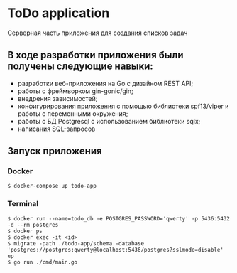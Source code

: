 # ToDo application
Серверная часть приложения для создания списков задач

## В ходе разработки приложения были получены следующие навыки:

* разработки веб-приложения на Go с дизайном REST API;
* работы с фреймворком gin-gonic/gin;
* внедрения зависимостей;
* конфигурирования приложения с помощью библиотеки spf13/viper и работы с переменными окружения;
* работы с БД Postgresql с использованием библиотеки sqlx;
* написания SQL-запросов

## Запуск приложения
### Docker
```azure
$ docker-compose up todo-app
```
### Terminal
```azure
$ docker run --name=todo_db -e POSTGRES_PASSWORD='qwerty' -p 5436:5432 -d --rm postgres
$ docker ps
$ docker exec -it <id>
$ migrate -path ./todo-app/schema -database 'postgres://postgres:qwerty@localhost:5436/postgres?sslmode=disable' up
$ go run ./cmd/main.go
```
